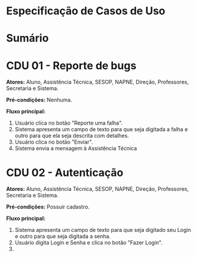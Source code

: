 # Especificação de Casos de Uso

# Sumário

# CDU 01 - Reporte de bugs
**Atores:** Aluno, Assistência Técnica, SESOP, NAPNE, Direção, Professores, Secretaria e Sistema.

**Pré-condições:** Nenhuma.

**Fluxo principal:**
1. Usuário clica no botão "Reporte uma falha".
2. Sistema apresenta um campo de texto para que seja digitada a falha e outro para que ela seja descrita com detalhes.
3. Usuário clica no botão "Enviar".
4. Sistema envia a mensagem à Assistência Técnica

# CDU 02 - Autenticação
**Atores:** Aluno, Assistência Técnica, SESOP, NAPNE, Direção, Professores, Secretaria e Sistema.

**Pré-condições:** Possuir cadastro.

**Fluxo principal:**
1. Sistema apresenta um campo de texto para que seja digitado seu Login e outro para que seja digitada a senha.
2. Usuário digita Login e Senha e clica no botão "Fazer Login".
3.
